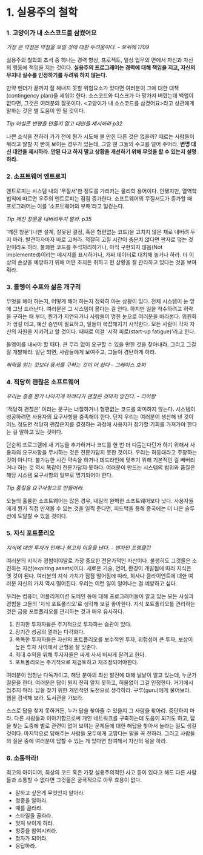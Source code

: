 # 1. 실용주의 철학

### 1. 고양이가 내 소스코드를 삼켰어요

*가장 큰 약점은 약점을 보일 것에 대한 두려움이다. - 보쉬에 1709*

실용주의 철학의 초석 중 하나는 경력 향상, 프로젝트, 일상 업무의 면에서 자신과 자신의 행동에 책임을 지는 것이다. **실용주의 프로그래머는 경력에 대해 책임을 지고, 자신의 무지나 실수를 인정하기를 두려워 하지 않는다.**

만약 벤더가 끝까지 잘 해내지 못할 위험요소가 있다면 여러분이 그에 대한 대책(contingency plan)을 세워야 한다. 소스코드와 디스크가 다 망가져 버렸는데 백업이 없다면, 그것은 여러분의 잘못이다. <고양이가 내 소스코드를 삼켰어요>라고 상관에게 말하는 것은 별 도움이 안 될 것이다.

*Tip 어설픈 변명을 만들지 말고 대안을 제시하라 p32*

나쁜 소식을 전하러 가기 전에 뭔가 시도해 볼 만한 다른 것은 없을까? 때로는 사람들이 뭐라고 말할 지 빤히 보이는 경우가 있는데, 그럴 땐 그들의 수고를 덜어 주어라. **변명 대신 대안을 제시하라. 안된 다고 하지 말고 상황을 개선하기 위해 무엇을 할 수 있는지 설명하라.**

### 2. 소프트웨어 엔트로피

엔트로피는 시스템 내의 '무질서'한 정도를 가리키는 물리학 용어이다. 안됐지만, 열역학 법칙에 따르면 우주의 엔트로피는 점점 증가한다. 소프트웨어의 무질서도가 증가할 때 프로그래머는 이를 '소프트웨어의 부패'라고 일컫는다.

*Tip 깨진 창문을 내버려두지 말라. p35*

'깨진 창문'(나쁜 설계, 잘못된 결정, 혹은 형편없는 코드)을 고치지 않은 채로 내버려 두지 마라. 발견하자마자 바로 고쳐라. 적절히 고칠 시간이 충분치 않다면 판자로 덮는 것만이라도 하라. 불쾌한 코드를 주석처리하거나, 아직 구현되지 않음(Not Implemented)이라는 메시지를 표시하거나, 가짜 데이터로 대치해 놓거나 하라. 더 이상의 손상을 예방하기 위해 어떤 조치든 취하고 현 상황을 잘 관리하고 있다는 것을 보여줘라.

### 3. 돌멩이 수프와 삶은 개구리

무엇을 해야 하는지, 어떻게 해야 하는지 정확히 아는 상황이 있다. 전체 시스템이 눈 앞에 그냥 드러난다. 여러분은 그 시스템이 옳다는 걸 안다. 하지만 일을 착수하려고 허락을 구하는 때 부터, 뭔가가 지연되거나 사람들이 멍한 눈으로 여러분을 바라본다. 위원회가 생길 테고, 예산 승인이 필요하고, 일들이 복잡해지기 시작한다. 모든 사람이 각자 자신의 자원을 지키려고 할 것이다. 때때로 이걸 '시작 피로(start-up fatigue)'라고 한다.

돌멩이를 내놔야 할 때다. 큰 무리 없이 요구할 수 있을 만한 것을 찾아내라. 그리고 그걸 잘 개발해라. 일단 되면, 사람들에게 보여주고, 그들이 경탄하게 하라.

*허락을 얻는 것보다 용서를 구하는 것이 더 쉽다 - 그레이스 호퍼*

### 4. 적당히 괜찮은 소프트웨어

*우리는 종종 뭔가 나아지게 하려다가 괜찮은 것마저 망친다. - 리어왕*

'적당히 괜찮은' 이라는 문구는 너절하거나 형편없는 코드를 의미하지 않는다. 시스템이 성공하려면 사용자의 요구사항을 충족해야 한다. 단지 우리는 여러분이 생산해 낸 것이 어느 정도면 적당히 괜찮은지를 결정하는 과정에 사용자가 참가할 기회를 가져가야 한다는 걸 말하고 있는 것이다.

단순히 프로그램에 새 기능을 추가하거나 코드를 한 번 더 다듬는다던가 하기 위해서 사용자의 요구사항을 무시하는 것은 전문가답지 못한 것이다. 우리는 허둥대라고 주창하는 것이 아니다. 불가능한 시간 약속을 하거나 데드라인에 맞추기 위해 기본적인 걸 빼버리거나 하는 것 역시 똑같이 전문가답지 못하다. 여러분이 만드는 시스템의 범위와 품질은 해당 시스템 요구사항의 일부로 명기되어야 한다.

*Tip 품질을 요구사항으로 만들어라.*

오늘의 훌륭한 소프트웨어는 많은 경우, 내일의 완벽한 소프트웨어보다 낫다. 사용자들에게 뭔가 직접 만져볼 수 있는 것을 일찍 준다면, 피드백을 통해 종국에는 더 나은 솔루션에 도달할 수 있을 것이다.

### 5. 지식 포트폴리오

*지식에 대한 투자가 언제나 최고의 이윤을 낸다. - 벤자민 프랭클린*

여러분의 지식과 경험이야말로 가장 중요한 전문가적인 자산이다. 불행히도 그것들은 소진하는 자산(expiring assets)이다. 새로운 기술, 언어, 환경이 개발됨에 따라 지식은 옛 것이 된다. 여러분의 지식 가치가 점점 떨어짐에 따라, 회사나 클라이언트에 대한 여러분 자신의 가치 역시 떨어진다. 우리는 이런 일이 일어나는 걸 예방하고 싶다.

우리는 컴퓨터, 어플리케이션 도메인 등에 대해 프로그래머들이 알고 있는 모든 사실과 경험을 그들의 '지식 포트폴리오'로 생각해 보길 좋아한다. 지식 포트폴리오를 관리하는 것은 금융 포트폴리오를 관리하는 것과 매우 유사하다.

1. 진지한 투자자들은 주기적으로 투자하는 습관이 있다.
2. 장기간 성공의 열과는 다각화다.
3. 똑똑한 투자자들은 자신의 포트폴리오를 보수적인 투자, 위험성이 큰 투자, 보상이 높은 투자 사이에서 균형을 잘 맞춘다.
4. 최대 수익을 위해 투자자들은 싸게 사서 비싸게 팔려고 한다.
5. 포트폴리오는 주기적으로 재검토하고 재조정되어야한다.

여러분이 엄청난 다독가이고, 해당 분야의 최신 발전에 대해 낱낱이 알고 있는데, 누군가 질문을 한다. 여러분은 답이 뭔지 전혀 알지 못하고, 허물없이 그걸 인정한다. 거기에서 멈추지 마라. 답을 찾기 위한 개인적인 도전으로 생각하라. 구루(guru)에게 물어보라. 웹을 검색해 보라. 도서관을 가보라.

스스로 답을 찾지 못하거든, 누가 답을 찾아줄 수 있을지 그 사람을 찾아라. 중단하지 마라. 다른 사람들과 이야기함으로써 개인 네트워크를 구축하는데 도움이 되기도 하고, 답을 찾는 도중에 별로 관련이 없어 보이는 문제들에 대한 해답을 찾아서 놀라는 일도 생길 것이다. 마지막으로 답해주는 사람들 모두에게 고맙다는 말을 꼭 전하라. 그리고 사람들의 질문 중에 여러분이 답할 수 있는 게 있다면 참여해서 자신의 몫을 하라.

### 6. 소통하라!

최고의 아이디어, 최상의 코드 혹은 가장 실용주의적인 사고 등이 있다고 해도 다른 사람들과 소통할 수 없다면 그것들은 궁극적으로 아무 효용이 없다.

- 말하고 싶은게 무엇인지 알아라.
- 청중을 알아라.
- 때를 골라라.
- 스타일을 골라라.
- 멋져 보이게 하라.
- 청중을 참여시켜라.
- 청자가 되어라.
- 응답하라.
